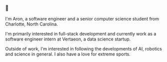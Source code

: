 ###  👋

I'm Aron, a software engineer and a senior computer science student from Charlotte, North Carolina.

I'm primarily interested in full-stack development and currently work as a software engineer intern at Vertaeon, a data science startup.

Outside of work, I'm interested in following the developments of AI, robotics and science in general. I also have a love for extreme sports.

